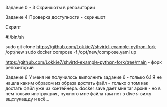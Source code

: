 Задание 0 - 3 
Скриншоты в репозитории

Задание 4
Проверка доступности - скриншот


Скрипт 

#!/bin/sh

sudo git clone https://github.com/Lokkie7/shvirtd-example-python-fork /opt/new
sudo docker compose -f /opt/new/compose.yaml up

https://github.com/Lokkie7/shvirtd-example-python-fork/tree/main - форк репозиторий

Задание 6
У меня не получилось выполнить задание 6 - только 6.1
Я не нашла каким образом из образа достать файл - только о том как достать файл уже из контейнера.
docker save дает мне tar архив - но в нем только инструкции , нужного мне файла там нет
в dive я вижу вщслукашду и всё...